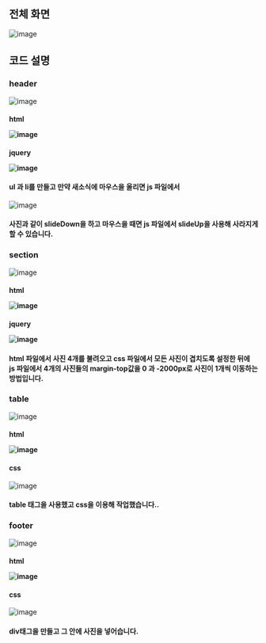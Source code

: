 <h2>전체 화면</h2>

![image](https://user-images.githubusercontent.com/97486359/176818403-63968a6c-2d40-4058-838a-9dc3d05d48cf.png)

<h2>코드 설명</h2>

<h3>header</h3>

![image](https://user-images.githubusercontent.com/97486359/176815980-7aaed007-d387-4284-86bc-822bcce87c5c.png)

<h4>html</4>

![image](https://user-images.githubusercontent.com/97486359/176827052-7a9a759c-d5e4-4116-8d93-53f2c9839eeb.png)<br>

<h4>jquery</4>

![image](https://user-images.githubusercontent.com/97486359/176827144-46f31bc8-256a-4b31-bef4-095c8672b1f0.png)


<h4>ul 과 li를 만들고 만약 새소식에 마우스을 올리면 js 파일에서</h4>

![image](https://user-images.githubusercontent.com/97486359/176805767-44623b46-8a87-48d8-bae7-b264dc00968b.png)



<h4>사진과 같이 slideDown을 하고 마우스을 때면 js 파일에서 slideUp을 사용해 사라지게 할 수 있습니다.</h4>

<h3>section</h3>

![image](https://user-images.githubusercontent.com/97486359/176810989-11a34974-f61c-4c34-bfcf-0824453a494f.png)

<h4>html</4>

![image](https://user-images.githubusercontent.com/97486359/176827484-008b1f56-8f8c-4587-95e5-5c25907beb90.png)

<h4>jquery</4>

![image](https://user-images.githubusercontent.com/97486359/176827529-f221f027-94e6-4c20-96c9-92c76f7442b7.png)

<h4>html 파일에서 사진 4개를 불려오고 css 파일에서 모든 사진이 겹치도록 설정한 뒤에 <br>
js 파일에서 4개의 사진들의 margin-top값을 0 과 -2000px로 사진이 1개씩 이동하는 방법입니다.
</h4>

<h3>table</h3>

![image](https://user-images.githubusercontent.com/97486359/176816728-3cf9d2aa-b408-46c1-8aef-814aa6e71939.png)

<h4>html</4>

![image](https://user-images.githubusercontent.com/97486359/176827750-37d0be02-7cad-4c77-a3f4-409b77c9bef8.png)

<h4>css</h4>

![image](https://user-images.githubusercontent.com/97486359/176827925-94ace14a-7bef-4c54-b26a-e4f14e452fd1.png)

<h4>table 태그을 사용했고 css을 이용해 작업했습니다..</h4>

<h3>footer</h3>

![image](https://user-images.githubusercontent.com/97486359/176817158-41e9d8f5-33dd-4f41-b003-b0f026a6b8f1.png)

<h4>html</4>

![image](https://user-images.githubusercontent.com/97486359/176827768-bf80bd7c-e740-45ff-a6df-e7001c495190.png)

<h4>css</h4>

![image](https://user-images.githubusercontent.com/97486359/176827997-79c50647-6861-4ddb-ad42-7d8ac79258d2.png)

<h4>div태그을 만들고 그 안에 사진을 넣어습니다.</h4>

